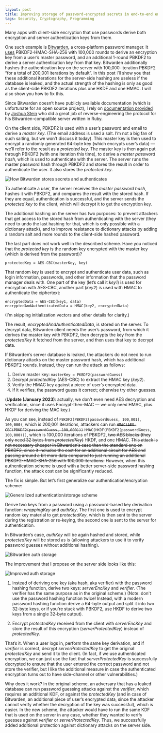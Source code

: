 ```yaml
---
layout: post
title: Improving storage of password-encrypted secrets in end-to-end encrypted apps
tags: Security, Cryptography, Programming
---
```


Many apps with client-side encryption that use passwords derive both encryption and server authentication keys from them.

One such example is [Bitwarden](https://bitwarden.com), a cross-platform password manager. It [uses](https://bitwarden.com/help/article/what-encryption-is-used/) PBKDF2-HMAC-SHA-256 with 100,000 rounds to derive an encryption key from a user’s master password, and an additional 1-round PBKDF2 to derive a server authentication key from that key. Bitwarden additionally hashes the authentication key on the server with 100,000-iteration PBKDF2 “for a total of 200,001 iterations by default”. In this post I’ll show you that these additional iterations for the server-side hashing are useless if the database is leaked, and the actual strength of the hashing is only as good as the client-side PBKDF2 iterations plus one HKDF and one HMAC. I will also show you how to fix this.

Since Bitwarden doesn’t have publicly available documentation (which is unfortunate for an open source project), I rely on [documentation provided](https://github.com/jcs/rubywarden/blob/master/API.md) by [Joshua Stein](https://twitter.com/jcs) who did a great job of reverse-engineering the protocol for his Bitwarden-compatible server written in Ruby.

On the client side, PBKDF2 is used with a user’s password and email to derive a _master key_. (The email address is used a salt. I’m not a big fan of such salting, but we won’t discuss it today). This master key is then used to encrypt a randomly generated 64-byte key (which encrypts user’s data) — we’ll refer to the result as a _protected key_. The master key is then again put through PBKDF2 (with one iteration this time), to derive a _master password hash_, which is used to authenticate with the server. The server runs the master password hash through PBKDF2 and stores the result in order to authenticate the user. It also stores the _protected key_.

![How Bitwarden stores secrets and authenticates](/img/2020/bitwarden_storage_scheme.webp)

To authenticate a user, the server receives the _master password hash_, hashes it with PBKDF2, and compares the result with the stored hash. If they are equal, authentication is successful, and the server sends the _protected key_ to the client, which will decrypt it to get the encryption key.

The additional hashing on the server has two purposes: to prevent attackers that get access to the stored hash from authenticating with the server (they need to undo the last hashing for that, which is only possible with a dictionary attack), and to improve resistance to dictionary attacks by adding a random salt and more rounds to the client-side hashed password.

The last part does not work well in the described scheme. Have you noticed that the _protected key_ is the random key encrypted with the master key (which is derived from the password)?

    protectedKey = AES-CBC(masterKey, key)

That random key is used to encrypt and authenticate user data, such as login information, passwords, and other information that the password manager deals with. One part of the key (let’s call it _key1_) is used for encryption with AES-CBC, another part (_key2_) is used with HMAC to authenticate the ciphertext:

    encryptedData = AES-CBC(key1, data)
    encryptedAndAuthenticatedData = HMAC(key2, encryptedData)

(I’m skipping initialization vectors and other details for clarity.)

The result, _encryptedAndAuthenticatedData_, is stored on the server. To decrypt data, Bitwarden client needs the user’s password, from which it derives the master key with PBKDF2, then decrypts the key from the _protectedKey_ it fetched from the server, and then uses that key to decrypt data.

If Bitwarden’s server database is leaked, the attackers do not need to run dictionary attacks on the master password hash, which has additional PBKDF2 rounds. Instead, they can run the attack as follows:

1.  Derive master key: `masterKey = PKBDF2(passwordGuess)`
2.  Decrypt _protectedKey_ (AES-CBC) to extract the HMAC key (_key2_).
3.  Verify the HMAC key against a piece of user’s encrypted data.
4.  If it verifies, the password guess it correct; otherwise try other guesses.

(**Update (January 2023)**: actually, we don't even need AES decryption and verification, since it uses Encrypt-then-MAC — we only need HMAC, plus HKDF for deriving the MAC key.)

As you can see, instead of `PBKDF2(PBKDF2(passwordGuess, 100,001), 100,000)`, which is 200,001 iterations, attackers can run ~~`HMAC(AES-CBC(PBKDF2(passwordGuess, 100,000)))`~~ `HMAC(HKDF(PBKDF2(passwordGuess, 100,000)))`, which is 100,000 iterations of PBKDF2, ~~two AES blocks (they only need 32 bytes from _protectedKey_)~~ HKDF, and one HMAC. ~~This attack is not necessary cheaper in Bitwarden’s case than the standard one on PBKDF2, since it includes the cost for an additional circuit for AES and passing around a bit more data compared to just running an additional PBKDF2-HMAC-SHA-256 with 100,000 iterations.~~ However, when this authentication scheme is used with a better server-side password hashing function, the attack cost can be significantly reduced.

The fix is simple. But let’s first generalize our authentication/encryption scheme:

![Generalized authentication/storage scheme](/img/2020/generalized_auth_storage_scheme.webp)

Derive two keys from a password using a password-based key derivation function: _wrappingKey_ and _authKey_. The first one is used to encrypt random key material to get _protectedKey_, which is then sent to the server during the registration or re-keying, the second one is sent to the server for authentication.

In Bitwarden’s case, _authKey_ will be again hashed and stored, while _protectedKey_ will be stored as is (allowing attackers to use it to verify password guesses without additional hashing).

![Bitwarden auth storage](/img/2020/bitwarden_auth_storage.webp)

The improvement that I propose on the server side looks like this:

![Improved auth storage](/img/2020/improved_auth_storage.webp)

1.  Instead of deriving one key (aka hash, aka verifier) with the password hashing function, derive two keys: _serverEncKey_ and _verifier_. (The verifier has the same purpose as in the original scheme.)
(Note: don't use the password hashing function twice! Instead, with a modern password hashing function derive a 64-byte output and split it into two 32-byte keys, or if you're stuck with PBKDF2, use HKDF to derive two keys from a single 32-byte output).

2.  Encrypt _protectedKey_ received from the client with _serverEncKey_ and store the result of this encryption (_serverProtectedKey_) instead of _protectedKey_.

That’s it. When a user logs in, perform the same key derivation, and if _verifier_ is correct, decrypt _serverProtectedKey_ to get the original _protectedKey_ and send it to the client. (In fact, if we use authenticated encryption, we can just use the fact that _serverProtectedKey_ is successfully decrypted to ensure that the user entered the correct password and not store the verifier, but I like the additional measure in case the authenticated encryption turns out to have side-channel or other vulnerabilities.)

Why does it work? In the original scheme, an adversary that has a leaked database can run password guessing attacks against the _verifier_, which requires an additional KDF, or against the _protectedKey_ (and in case of Bitwarden, an additional piece of user’s encrypted data, since the attacker cannot verify whether the decryption of the key was successful), which is easier. In the new scheme, the attacker would have to run the same KDF that is used on the server in any case, whether they wanted to verify guesses against _verifier_ or _serverProtectedKey_. Thus, we successfully added additional protection against dictionary attacks on the server side.

